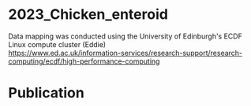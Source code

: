# 2023_Chicken_enteroid
Data mapping was conducted using the University of Edinburgh's ECDF Linux compute cluster (Eddie) \
https://www.ed.ac.uk/information-services/research-support/research-computing/ecdf/high-performance-computing

# Publication 
